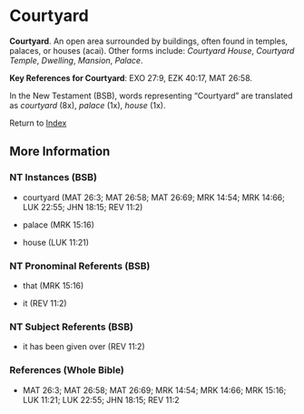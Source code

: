 # Courtyard
**Courtyard**. 
An open area surrounded by buildings, often found in temples, palaces, or houses (acai). 
Other forms include: 
*Courtyard House*, *Courtyard Temple*, *Dwelling*, *Mansion*, *Palace*. 


**Key References for Courtyard**: 
EXO 27:9, EZK 40:17, MAT 26:58. 




In the New Testament (BSB), words representing “Courtyard” are translated as 
*courtyard* (8x), *palace* (1x), *house* (1x). 


Return to [Index](00-Index.md)

## More Information

### NT Instances (BSB)

* courtyard (MAT 26:3; MAT 26:58; MAT 26:69; MRK 14:54; MRK 14:66; LUK 22:55; JHN 18:15; REV 11:2)

* palace (MRK 15:16)

* house (LUK 11:21)



### NT Pronominal Referents (BSB)

* that (MRK 15:16)

* it (REV 11:2)



### NT Subject Referents (BSB)

* it has been given over (REV 11:2)



### References (Whole Bible)

* MAT 26:3; MAT 26:58; MAT 26:69; MRK 14:54; MRK 14:66; MRK 15:16; LUK 11:21; LUK 22:55; JHN 18:15; REV 11:2



